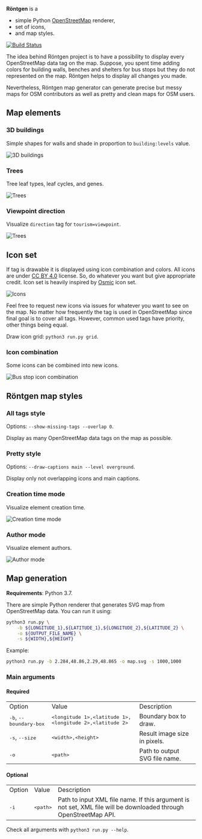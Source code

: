 **Röntgen** is a 
  * simple Python [OpenStreetMap](http://openstreetmap.org) renderer,
  * set of icons,
  * and map styles.

[![Build Status](https://travis-ci.org/enzet/Roentgen.svg?branch=master)
](https://travis-ci.org/enzet/Roentgen)

The idea behind Röntgen project is to have a possibility to display every
OpenStreetMap data tag on the map. Suppose, you spent time adding colors for
building walls, benches and shelters for bus stops but they do not represented
on the map. Röntgen helps to display all changes you made.

Nevertheless, Röntgen map generator can generate precise but messy maps for OSM
contributors as well as pretty and clean maps for OSM users.

Map elements
------------

### 3D buildings ###

Simple shapes for walls and shade in proportion to `building:levels` value.

![3D buildings](doc/buildings.png)

### Trees ###

Tree leaf types, leaf cycles, and genes.

![Trees](doc/trees.png)

### Viewpoint direction ###

Visualize `direction` tag for `tourism=viewpoint`.

![Trees](doc/viewpoints.png)

Icon set
--------

If tag is drawable it is displayed using icon combination and colors. All icons
are under [CC BY 4.0](http://creativecommons.org/licenses/by/4.0/) license. So,
do whatever you want but give appropriate credit. Icon set is heavily inspired
by [Osmic](https://github.com/gmgeo/osmic) icon set.

![Icons](doc/grid.png)

Feel free to request new icons via issues for whatever you want to see on the
map. No matter how frequently the tag is used in OpenStreetMap since final goal
is to cover all tags. However, common used tags have priority, other things
being equal.

Draw icon grid: `python3 run.py grid`.

### Icon combination ###

Some icons can be combined into new icons.

![Bus stop icon combination](doc/bus_stop.png)


Röntgen map styles
------------------

### All tags style ###

Options: `--show-missing-tags --overlap 0`.

Display as many OpenStreetMap data tags on the map as possible.

### Pretty style ###

Options: `--draw-captions main --level overground`.

Display only not overlapping icons and main captions.

### Creation time mode ###

Visualize element creation time.

![Creation time mode](doc/time.png)

### Author mode ###

Visualize element authors.

![Author mode](doc/user.png)

Map generation
--------------

**Requirements**: Python 3.7.

There are simple Python renderer that generates SVG map from OpenStreetMap data.
You can run it using:

```bash
python3 run.py \
    -b ${LONGITUDE_1},${LATITUDE_1},${LONGITUDE_2},${LATITUDE_2} \
    -o ${OUTPUT_FILE_NAME} \
    -s ${WIDTH},${HEIGHT}
```

Example:

```bash
python3 run.py -b 2.284,48.86,2.29,48.865 -o map.svg -s 1000,1000
```

### Main arguments ###

#### Required ####

<table>
    <tr><td>Option</td><td>Value</td><td>Description</td></tr>
    <tr>
        <td><tt>-b</tt>, <tt>--boundary-box</tt></td>
        <td>
            <tt>&lt;longitude 1&gt;,&lt;latitude 1&gt;,&lt;longitude 
            2&gt;,&lt;latitude 2&gt;</tt>
        </td>
        <td>Boundary box to draw.</td>
    </tr>
    <tr>
        <td><tt>-s</tt>, <tt>--size</tt></td>
        <td><tt>&lt;width&gt;,&lt;height&gt;</tt></td>
        <td>Result image size in pixels.</td>
    </tr>
    <tr>
        <td><tt>-o</tt></td>
        <td><tt>&lt;path&gt;</tt></td>
        <td>Path to output SVG file name.</td>
    </tr>
</table>

#### Optional ####

<table>
    <tr><td>Option</td><td>Value</td><td>Description</td></tr>
    <tr>
        <td><tt>-i</tt></td>
        <td><tt>&lt;path&gt;</tt></td>
        <td>Path to input XML file name. If this argument is not set, XML file
        will be downloaded through OpenStreetMap API.</td>
    </tr>
</table>

Check all arguments with `python3 run.py --help`.

